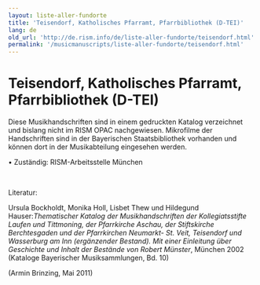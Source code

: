 ```yaml
---
layout: liste-aller-fundorte
title: 'Teisendorf, Katholisches Pfarramt, Pfarrbibliothek (D-TEI)'
lang: de
old_url: 'http://de.rism.info/de/liste-aller-fundorte/teisendorf.html'
permalink: '/musicmanuscripts/liste-aller-fundorte/teisendorf.html'
---
```



# Teisendorf, Katholisches Pfarramt, Pfarrbibliothek (D-TEI)

Diese Musikhandschriften sind in einem gedruckten Katalog verzeichnet und bislang nicht im RISM OPAC nachgewiesen. Mikrofilme der Handschriften sind in der Bayerischen Staatsbibliothek vorhanden und können dort in der Musikabteilung eingesehen werden.

• Zuständig: RISM-Arbeitsstelle München

&nbsp;

Literatur:

Ursula Bockholdt, Monika Holl, Lisbet Thew und Hildegund Hauser:_Thematischer Katalog der Musikhandschriften der Kollegiatsstifte Laufen und Tittmoning, der Pfarrkirche Aschau, der Stiftskirche Berchtesgaden und der Pfarrkirchen Neumarkt- St. Veit, Teisendorf und Wasserburg am Inn (ergänzender Bestand). Mit einer Einleitung über Geschichte und Inhalt der Bestände von Robert Münster_, München 2002 (Kataloge Bayerischer Musiksammlungen, Bd. 10)

(Armin Brinzing, Mai 2011)

